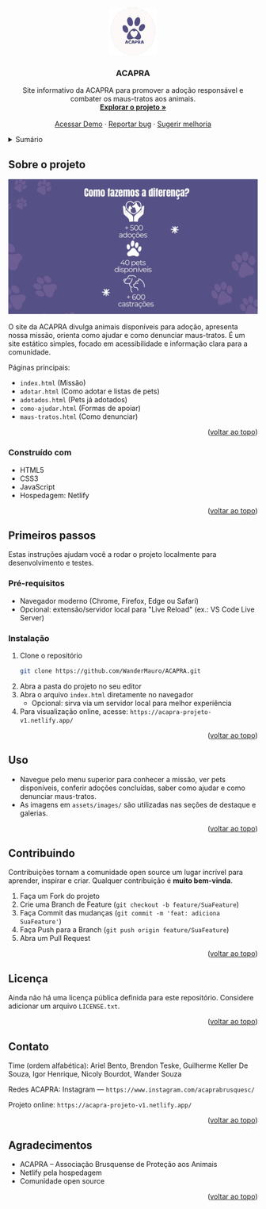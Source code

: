 <!-- Improved compatibility of back to top link: See: https://github.com/othneildrew/Best-README-Template/pull/73 -->

<a id="readme-top"></a>

<!-- PROJECT LOGO -->
<br />
<div align="center">
  <a href="./">
    <img src="assets/images/header/logo.png" alt="Logo" width="96" height="96">
  </a>

  <h3 align="center">ACAPRA</h3>

  <p align="center">
    Site informativo da ACAPRA para promover a adoção responsável e combater os maus-tratos aos animais.
    <br />
    <a href="./"><strong>Explorar o projeto »</strong></a>
    <br />
    <br />
    <a href="https://acapra-projeto-v1.netlify.app/">Acessar Demo</a>
    &middot;
    <a href="issues/new?labels=bug&template=bug-report---.md">Reportar bug</a>
    &middot;
    <a href="issues/new?labels=enhancement&template=feature-request---.md">Sugerir melhoria</a>
  </p>
</div>

<!-- TABLE OF CONTENTS -->
<details>
  <summary>Sumário</summary>
  <ol>
    <li>
      <a href="#sobre-o-projeto">Sobre o projeto</a>
      <ul>
        <li><a href="#construido-com">Construído com</a></li>
      </ul>
    </li>
    <li>
      <a href="#primeiros-passos">Primeiros passos</a>
      <ul>
        <li><a href="#pre-requisitos">Pré-requisitos</a></li>
        <li><a href="#instalacao">Instalação</a></li>
      </ul>
    </li>
    <li><a href="#uso">Uso</a></li>
    <li><a href="#contribuindo">Contribuindo</a></li>
    <li><a href="#licenca">Licença</a></li>
    <li><a href="#contato">Contato</a></li>
    <li><a href="#agradecimentos">Agradecimentos</a></li>
  </ol>
</details>

<!-- ABOUT THE PROJECT -->

## Sobre o projeto

[![Screenshot do Projeto](assets/images/home/como-fazemos-a-diferenca.png)](https://acapra-projeto-v1.netlify.app/)

O site da ACAPRA divulga animais disponíveis para adoção, apresenta nossa missão, orienta como ajudar e como denunciar maus-tratos. É um site estático simples, focado em acessibilidade e informação clara para a comunidade.

Páginas principais:
- `index.html` (Missão)
- `adotar.html` (Como adotar e listas de pets)
- `adotados.html` (Pets já adotados)
- `como-ajudar.html` (Formas de apoiar)
- `maus-tratos.html` (Como denunciar)

<p align="right">(<a href="#readme-top">voltar ao topo</a>)</p>

### Construído com

- HTML5
- CSS3  
- JavaScript
- Hospedagem: Netlify

<p align="right">(<a href="#readme-top">voltar ao topo</a>)</p>

<!-- GETTING STARTED -->

## Primeiros passos

Estas instruções ajudam você a rodar o projeto localmente para desenvolvimento e testes.

### Pré-requisitos

- Navegador moderno (Chrome, Firefox, Edge ou Safari)
- Opcional: extensão/servidor local para "Live Reload" (ex.: VS Code Live Server)

### Instalação

1. Clone o repositório
   ```sh
   git clone https://github.com/WanderMauro/ACAPRA.git
   ```
2. Abra a pasta do projeto no seu editor
3. Abra o arquivo `index.html` diretamente no navegador
   - Opcional: sirva via um servidor local para melhor experiência
4. Para visualização online, acesse: `https://acapra-projeto-v1.netlify.app/`

<p align="right">(<a href="#readme-top">voltar ao topo</a>)</p>

<!-- USAGE EXAMPLES -->

## Uso

- Navegue pelo menu superior para conhecer a missão, ver pets disponíveis, conferir adoções concluídas, saber como ajudar e como denunciar maus-tratos.
- As imagens em `assets/images/` são utilizadas nas seções de destaque e galerias.

<p align="right">(<a href="#readme-top">voltar ao topo</a>)</p>

<!-- CONTRIBUTING -->

## Contribuindo

Contribuições tornam a comunidade open source um lugar incrível para aprender, inspirar e criar. Qualquer contribuição é **muito bem-vinda**.

1. Faça um Fork do projeto
2. Crie uma Branch de Feature (`git checkout -b feature/SuaFeature`)
3. Faça Commit das mudanças (`git commit -m 'feat: adiciona SuaFeature'`)
4. Faça Push para a Branch (`git push origin feature/SuaFeature`)
5. Abra um Pull Request

<p align="right">(<a href="#readme-top">voltar ao topo</a>)</p>

<!-- LICENSE -->

## Licença

Ainda não há uma licença pública definida para este repositório. Considere adicionar um arquivo `LICENSE.txt`.

<p align="right">(<a href="#readme-top">voltar ao topo</a>)</p>

<!-- CONTACT -->

## Contato

Time (ordem alfabética): Ariel Bento, Brendon Teske, Guilherme Keller De Souza, Igor Henrique, Nicoly Bourdot, Wander Souza

Redes ACAPRA: Instagram — `https://www.instagram.com/acaprabrusquesc/`

Projeto online: `https://acapra-projeto-v1.netlify.app/`

<p align="right">(<a href="#readme-top">voltar ao topo</a>)</p>

<!-- ACKNOWLEDGMENTS -->

## Agradecimentos

- ACAPRA – Associação Brusquense de Proteção aos Animais
- Netlify pela hospedagem
- Comunidade open source

<p align="right">(<a href="#readme-top">voltar ao topo</a>)</p>



